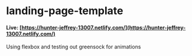 # landing-page-template
#### Live: [https://hunter-jeffrey-13007.netlify.com/](https://hunter-jeffrey-13007.netlify.com/)
Using flexbox and testing out greensock for animations
